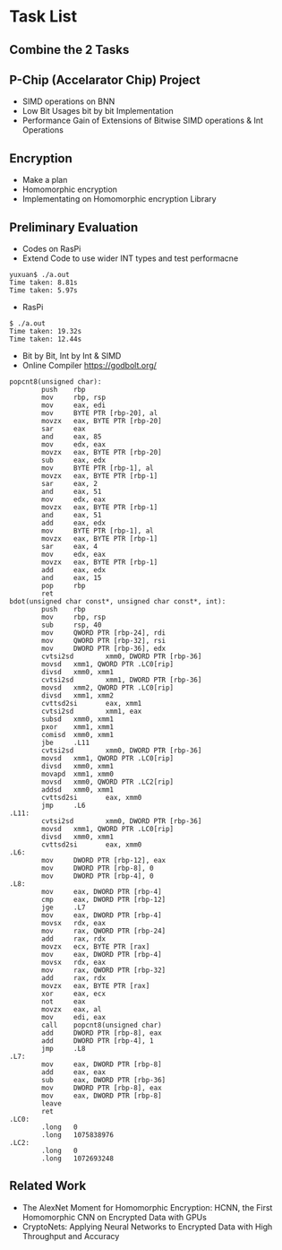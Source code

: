 # Task List

## Combine the 2 Tasks

## P-Chip (Accelarator Chip) Project
- SIMD operations on BNN
- Low Bit Usages bit by bit Implementation
- Performance Gain of Extensions of Bitwise SIMD operations & Int Operations

## Encryption
- Make a plan
- Homomorphic encryption
- Implementating on Homomorphic encryption Library

## Preliminary Evaluation
- Codes on RasPi
- Extend Code to use wider INT types and test performacne

```
yuxuan$ ./a.out
Time taken: 8.81s
Time taken: 5.97s
```

- RasPi
```
$ ./a.out
Time taken: 19.32s
Time taken: 12.44s
```

- Bit by Bit, Int by Int & SIMD
- Online Compiler
https://godbolt.org/


```
popcnt8(unsigned char):
        push    rbp
        mov     rbp, rsp
        mov     eax, edi
        mov     BYTE PTR [rbp-20], al
        movzx   eax, BYTE PTR [rbp-20]
        sar     eax
        and     eax, 85
        mov     edx, eax
        movzx   eax, BYTE PTR [rbp-20]
        sub     eax, edx
        mov     BYTE PTR [rbp-1], al
        movzx   eax, BYTE PTR [rbp-1]
        sar     eax, 2
        and     eax, 51
        mov     edx, eax
        movzx   eax, BYTE PTR [rbp-1]
        and     eax, 51
        add     eax, edx
        mov     BYTE PTR [rbp-1], al
        movzx   eax, BYTE PTR [rbp-1]
        sar     eax, 4
        mov     edx, eax
        movzx   eax, BYTE PTR [rbp-1]
        add     eax, edx
        and     eax, 15
        pop     rbp
        ret
bdot(unsigned char const*, unsigned char const*, int):
        push    rbp
        mov     rbp, rsp
        sub     rsp, 40
        mov     QWORD PTR [rbp-24], rdi
        mov     QWORD PTR [rbp-32], rsi
        mov     DWORD PTR [rbp-36], edx
        cvtsi2sd        xmm0, DWORD PTR [rbp-36]
        movsd   xmm1, QWORD PTR .LC0[rip]
        divsd   xmm0, xmm1
        cvtsi2sd        xmm1, DWORD PTR [rbp-36]
        movsd   xmm2, QWORD PTR .LC0[rip]
        divsd   xmm1, xmm2
        cvttsd2si       eax, xmm1
        cvtsi2sd        xmm1, eax
        subsd   xmm0, xmm1
        pxor    xmm1, xmm1
        comisd  xmm0, xmm1
        jbe     .L11
        cvtsi2sd        xmm0, DWORD PTR [rbp-36]
        movsd   xmm1, QWORD PTR .LC0[rip]
        divsd   xmm0, xmm1
        movapd  xmm1, xmm0
        movsd   xmm0, QWORD PTR .LC2[rip]
        addsd   xmm0, xmm1
        cvttsd2si       eax, xmm0
        jmp     .L6
.L11:
        cvtsi2sd        xmm0, DWORD PTR [rbp-36]
        movsd   xmm1, QWORD PTR .LC0[rip]
        divsd   xmm0, xmm1
        cvttsd2si       eax, xmm0
.L6:
        mov     DWORD PTR [rbp-12], eax
        mov     DWORD PTR [rbp-8], 0
        mov     DWORD PTR [rbp-4], 0
.L8:
        mov     eax, DWORD PTR [rbp-4]
        cmp     eax, DWORD PTR [rbp-12]
        jge     .L7
        mov     eax, DWORD PTR [rbp-4]
        movsx   rdx, eax
        mov     rax, QWORD PTR [rbp-24]
        add     rax, rdx
        movzx   ecx, BYTE PTR [rax]
        mov     eax, DWORD PTR [rbp-4]
        movsx   rdx, eax
        mov     rax, QWORD PTR [rbp-32]
        add     rax, rdx
        movzx   eax, BYTE PTR [rax]
        xor     eax, ecx
        not     eax
        movzx   eax, al
        mov     edi, eax
        call    popcnt8(unsigned char)
        add     DWORD PTR [rbp-8], eax
        add     DWORD PTR [rbp-4], 1
        jmp     .L8
.L7:
        mov     eax, DWORD PTR [rbp-8]
        add     eax, eax
        sub     eax, DWORD PTR [rbp-36]
        mov     DWORD PTR [rbp-8], eax
        mov     eax, DWORD PTR [rbp-8]
        leave
        ret
.LC0:
        .long   0
        .long   1075838976
.LC2:
        .long   0
        .long   1072693248
```
## Related Work
- The AlexNet Moment for Homomorphic Encryption: HCNN,
the First Homomorphic CNN on Encrypted Data with GPUs
- CryptoNets: Applying Neural Networks to Encrypted Data
with High Throughput and Accuracy
